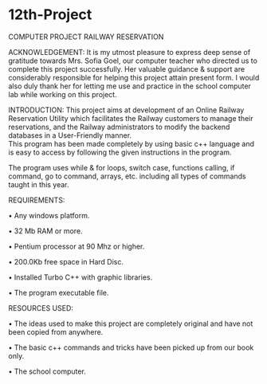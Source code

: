 # 12th-Project

COMPUTER PROJECT RAILWAY RESERVATION

ACKNOWLEDGEMENT:
It is my utmost pleasure to express deep sense of gratitude towards Mrs. Sofia Goel, our computer teacher who directed us to complete this project successfully. Her valuable guidance & support are considerably responsible for helping this project attain present form. I would also duly thank her for letting me use and practice in the school computer lab while working on this project.

INTRODUCTION:
This project aims at development of an Online Railway Reservation Utility which facilitates the Railway customers to manage their reservations, and the Railway administrators to modify the backend databases in a User-Friendly manner.  
This program has been made completely by using basic c++ language and is easy to access by following the given instructions in the program.

The program uses while & for loops, switch case, functions calling, if command, go to command, arrays, etc. including all types of commands taught in this year.

REQUIREMENTS:

•	Any windows platform.

•	32 Mb RAM or more.

•	Pentium processor at 90 Mhz or higher.

•	200.0Kb free space in Hard Disc.

•	Installed Turbo C++ with graphic libraries.

•	The program executable file.

RESOURCES USED: 

•	The ideas used to make this project are completely original and have not been copied from anywhere.

•	The basic c++ commands and tricks have been picked up from our book only.

•	The school computer.



